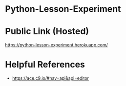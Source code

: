 # Python-Lesson-Experiment


# Public Link (Hosted)
https://python-lesson-experiment.herokuapp.com/

# Helpful References
- https://ace.c9.io/#nav=api&api=editor
